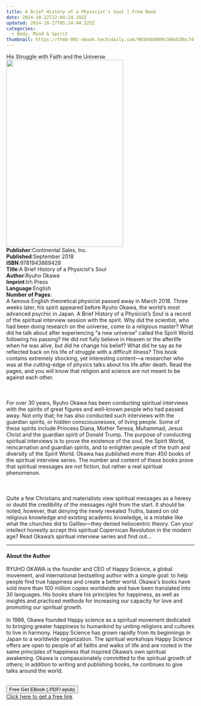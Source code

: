 ```yaml
---
title: A Brief History of a Physicist's Soul | Free Book
date: 2024-10-22T22:04:24.192Z
updated: 2024-10-27T05:24:44.525Z
categories:
  - Body, Mind & Spirit
thumbnail: https://thmb-001-ebook.techidaily.com/90344b8800c566d19bc74f3aa0a47a8cb8fb131496c3db8aa183178cba1ae114.jpg
---
```

<main id="book-container">
  <div class="flex flex-col">
    <div class="book-brief flex-1 py-6 px-4 sm:p-6 md:py-10 md:px-8">
      <!-- brief-->
      <div class="book-brief-main">
        His Struggle with Faith and the Universe
      </div>
    </div>
    <div
      class="book-meta-info flex-1 grid gap-4 col-start-1 col-end-3 row-start-1 sm:mb-6 sm:grid-cols-4 lg:gap-6 lg:col-start-2 lg:row-end-6 lg:row-span-6 lg:mb-0"
    >
      <div
        class="book-meta-info-left place-content-center mt-4 p-4 text-sm leading-6 col-start-2 col-span-2 dark:text-slate-400"
      >
        <img
          class="w-full h-500 object-cover rounded-lg sm:h-255 sm:col-span-2 lg:col-span-full"
          src="https://img-001-ebook.techidaily.com/f34efd6042af917561a36160407b95c966487fde3020422f7eacef86d45b2b7b.jpg"
          alt=""
          width="312"
          height="500"
        />
      </div>
      <div
        class="book-meta-info-right mt-2 col-start-1 row-start-2 col-span-3 self-center"
      >
        <!-- meta data  -->
        <div class="flex flex-col px-4 md:px-8">
          <div class="flex-1">
            <strong>Publisher</strong>:<span class="px-2"
              >Continental Sales, Inc.</span
            >
          </div>
          <div class="flex-1">
            <strong>Published</strong>:<span class="px-2">September 2018</span>
          </div>
          <div class="flex-1">
            <strong>ISBN</strong>:<span class="px-2">9781943869428</span>
          </div>
          <div class="flex-1">
            <strong>Title</strong>:<span class="px-2"
              >A Brief History of a Physicist&#39;s Soul</span
            >
          </div>
          <div class="flex-1">
            <strong>Author</strong>:<span class="px-2">Ryuho Okawa</span>
          </div>
          <div class="flex-1">
            <strong>Imprint</strong>:<span class="px-2">Irh Press</span>
          </div>
          <div class="flex-1">
            <strong>Language</strong>:<span class="px-2">English</span>
          </div>
          <div class="flex-1">
            <strong>Number of Pages</strong>:<span class="px-2"></span>
          </div>
        </div>
      </div>
    </div>
    <div class="book-description flex-1 py-6 px-4 sm:p-6 md:py-10 md:px-8">
      <div class="book-description-main">
        <div accordion-content="" id="description">
          A famous English theoretical physicist passed away in March 2018.
          Three weeks later, his spirit appeared before Ryuho Okawa, the world’s
          most advanced psychic in Japan. A Brief History of a Physicist’s Soul
          is a record of the spiritual interview session with the spirit. Why
          did the scientist, who had been doing research on the universe, come
          to a religious master? What did he talk about after experiencing “a
          new universe” called the Spirit World following his passing? He did
          not fully believe in Heaven or the afterlife when he was alive, but
          did he change his belief? What did he say as he reflected back on his
          life of struggle with a difficult illness? This book contains
          extremely shocking, yet interesting content—a researcher who was at
          the cutting-edge of physics talks about his life after death. Read the
          pages, and you will know that religion and science are not meant to be
          against each other. <br /><br /><br /><br />For over 30 years, Ryuho
          Okawa has been conducting spiritual interviews with the spirits of
          great figures and well-known people who had passed away. Not only
          that; he has also conducted such interviews with the guardian spirits,
          or hidden consciousnesses, of living people. Some of these spirits
          include Princess Diana, Mother Teresa, Muhammad, Jesus Christ and the
          guardian spirit of Donald Trump. The purpose of conducting spiritual
          interviews is to prove the existence of the soul, the Spirit World,
          reincarnation and guardian spirits, and to enlighten people of the
          truth and diversity of the Spirit World. Okawa has published more than
          450 books of the spiritual interview series. The number and content of
          these books prove that spiritual messages are not fiction, but rather
          a real spiritual phenomenon. <br /><br /><br /><br />Quite a few
          Christians and materialists view spiritual messages as a heresy or
          doubt the credibility of the messages right from the start. It should
          be noted, however, that denying the newly revealed Truths, based on
          old religious knowledge and existing academic knowledge, is a mistake
          like what the churches did to Galileo—they denied heliocentric theory.
          Can your intellect honestly accept this spiritual Copernican
          Revolution in the modern age? Read Okawa’s spiritual interview series
          and find out…
        </div>
        <div class="accordion-fader"></div>
      </div>
    </div>
    <div class="book-excerpts flex-1 py-6 px-4 sm:p-6 md:py-10 md:px-8">
      <!-- excerpts-->
      <div class="book-excerpts-main">
        <hr />
        <h4 class="placeholder placeholder-heading">
          <span>About the Author</span>
        </h4>
        <p>
          RYUHO OKAWA is the founder and CEO of Happy Science, a global
          movement, and international bestselling author with a simple goal: to
          help people find true happiness and create a better world. Okawa's
          books have sold more than 100 million copies worldwide and have been
          translated into 30 languages. His books share his principles for
          happiness, as well as insights and practiced methods for increasing
          our capacity for love and promoting our spiritual growth.<br /><br />In
          1986, Okawa founded Happy science as a spiritual movement dedicated to
          bringing greater happiness to humankind by uniting religions and
          cultures to live in harmony. Happy Science has grown rapidly from its
          beginnings in Japan to a worldwide organization. The spiritual
          workshops Happy Science offers are open to people of all faiths and
          walks of life and are rooted in the same principles of happiness that
          inspired Okawa’s own spiritual awakening. Okawa is compassionately
          committed to the spiritual growth of others; in addition to writing
          and publishing books, he continues to give talks around the world.<br /><br />
        </p>
      </div>
    </div>
    <div
      class="book-about-author flex-1 py-6 px-4 sm:p-6 md:py-10 md:px-8"
    ></div>
    <div class="book-free-get flex-1 py-6 px-4 sm:p-6 md:py-10 md:px-8">
      <button
        id="btn-free-get"
        class="bg-blue-500 hover:bg-blue-700 text-white font-bold py-2 px-4 rounded"
      >
        Free Get EBook (.PDF/.epub)
      </button>
      <div id="countdown-display" class="px-2 text-lg mt-2"></div>
      <a
        id="free-link"
        class="hidden bg-blue-500 hover:bg-blue-700 text-white font-bold py-2 px-4 rounded"
        href="https://www.ebooks.com/en-us/book/209537987/a-brief-history-of-a-physicist-s-soul/ryuho-okawa/"
        target="_blank"
        >Click here to get a free link</a
      >
    </div>
    <script>
      let countdownTime = 0;
      let countdownInterval = null;
      document
        .getElementById('btn-free-get')
        .addEventListener('click', startCountdown);
      function startCountdown() {
        countdownTime = new Date().getTime() + 60000 * 3;
        countdownInterval = setInterval(updateCountdown, 1000);
        document.getElementById('btn-free-get').disabled = true;
        document
          .getElementById('btn-free-get')
          .classList.add('bg-gray-500', 'cursor-not-allowed');
      }
      function updateCountdown() {
        let currentTime = new Date().getTime();
        let timeLeft = countdownTime - currentTime;
        let secondsLeft = Math.floor(timeLeft / 1000);
        document.getElementById('countdown-display').innerHTML =
          `Remaining time: ${secondsLeft} seconds.`;
        if (secondsLeft <= 0) {
          clearInterval(countdownInterval);
          document.getElementById('btn-free-get').classList.add('hidden');
          document.getElementById('free-link').classList.remove('hidden');
          document.getElementById('countdown-display').innerHTML = '';
        }
      }
    </script>
  </div>
</main>

<ins class="adsbygoogle"
      style="display:block"
      data-ad-client="ca-pub-7571918770474297"
      data-ad-slot="8358498916"
      data-ad-format="auto"
      data-full-width-responsive="true"></ins>
    